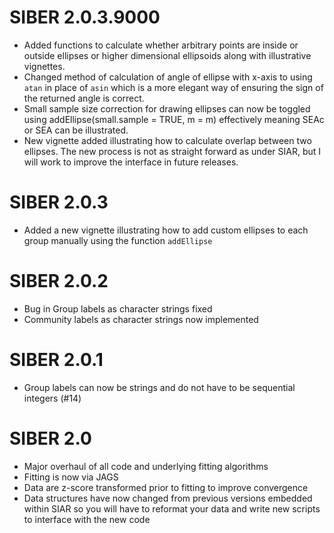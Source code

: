 # SIBER 2.0.3.9000
+ Added functions to calculate whether arbitrary points are inside or outside ellipses or higher dimensional ellipsoids along with illustrative vignettes.
+ Changed method of calculation of angle of ellipse with x-axis to using `atan` in place of `asin` which is a more elegant way of ensuring the sign of the returned angle is correct.
+ Small sample size correction for drawing ellipses can now be toggled using addEllipse(small.sample = TRUE, m = m) effectively meaning SEAc or SEA can be illustrated.
+ New vignette added illustrating how to calculate overlap between two ellipses. The new process is not as straight forward as under SIAR, but I will work to improve the interface in future releases.

# SIBER 2.0.3
+ Added a new vignette illustrating how to add custom ellipses to each group manually using the function `addEllipse`

# SIBER 2.0.2
+ Bug in Group labels as character strings fixed
+ Community labels as character strings now implemented

# SIBER 2.0.1
+ Group labels can now be strings and do not have to be sequential integers (#14)

# SIBER 2.0
+ Major overhaul of all code and underlying fitting algorithms
+ Fitting is now via JAGS
+ Data are z-score transformed prior to fitting to improve convergence
+ Data structures have now changed from previous versions embedded within SIAR 
so you will have to reformat your data and write new scripts to interface with 
the new code